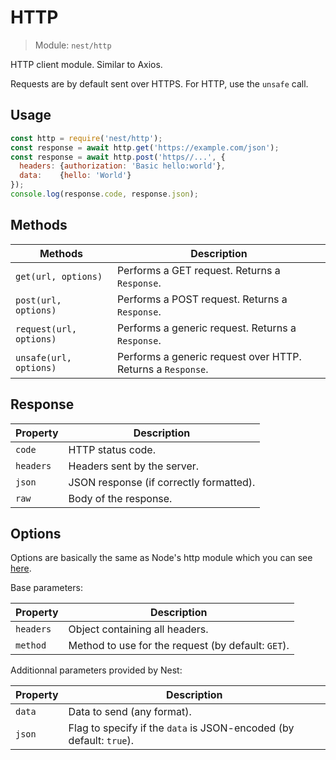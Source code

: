 # HTTP

> Module: `nest/http`

HTTP client module. Similar to Axios.

Requests are by default sent over HTTPS. For HTTP, use the `unsafe` call.

## Usage

```js
const http = require('nest/http');
const response = await http.get('https://example.com/json');
const response = await http.post('https//...', {
  headers: {authorization: 'Basic hello:world'},
  data:    {hello: 'World'}
});
console.log(response.code, response.json);
```

## Methods

| Methods                 | Description                                                 |
| ----------------------- | ----------------------------------------------------------- |
| `get(url, options)`     | Performs a GET request. Returns a `Response`.               |
| `post(url, options)`    | Performs a POST request. Returns a `Response`.              |
| `request(url, options)` | Performs a generic request. Returns a `Response`.           |
| `unsafe(url, options)`  | Performs a generic request over HTTP. Returns a `Response`. |

## Response

| Property  | Description                 |
| --------- | --------------------------- |
| `code`    | HTTP status code.           |
| `headers` | Headers sent by the server. |
| `json` | JSON response (if correctly formatted). |
| `raw`     | Body of the response.       |

## Options

Options are basically the same as Node's http module which you can see [here](https://nodejs.org/api/http.html#httprequestoptions-callback).

Base parameters:

| Property  | Description                                        |
| --------- | -------------------------------------------------- |
| `headers` | Object containing all headers.                     |
| `method`  | Method to use for the request (by default: `GET`). |

Additionnal parameters provided by Nest:

| Property | Description                                                  |
| -------- | ------------------------------------------------------------ |
| `data`   | Data to send (any format).                                   |
| `json`   | Flag to specify if the `data` is JSON-encoded (by default: `true`). |

